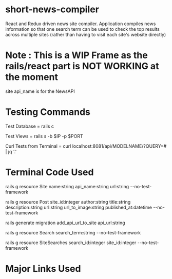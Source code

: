 # short-news-compiler
React and Redux driven news site compiler. Application compiles news information so that one search term can be used to check the top results across multiple sites (rather than having to visit each site's website directly)


# Note : This is a WIP Frame as the rails/react part is NOT WORKING at the moment

site api_name is for the NewsAPI


# Testing Commands

Test Database = rails c

Test Views = rails s -b $IP -p $PORT

Curl Tests from Terminal = curl localhost:8081/api/MODELNAME/?QUERY=# | jq '.'


# Terminal Code Used

rails g resource Site name:string api_name:string url:string --no-test-framework

rails g resource Post site_id:integer author:string title:string description:string url:string url_to_image:string published_at:datetime --no-test-framework

rails generate migration add_api_url_to_site api_url:string

rails g resource Search search_term:string --no-test-framework

rails g resource SiteSearches search_id:integer site_id:integer --no-test-framework


# Major Links Used

